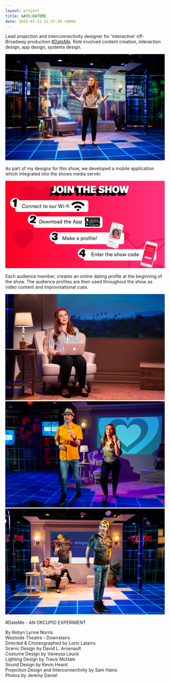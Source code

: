 ```yaml
---
layout: project
title: &#35;DATEME
date: 2019-07-22 11:37:34 +0000
---
```



Lead projection and interconnectivity designer for 'interactive' off-Broadway production [#DateMe](https://datemeshow.com/). Role involved content creation, interaction design, app design, systems design.

![](/assets/dateme/1.jpg)

As part of my designs for this show, we developed a mobile application which integrated into the shows media server.

![](/assets/dateme/6.jpg)


Each audience member, creates an online dating profile at the beginning of the show. The audience profiles are then used throughout the show as video content and improvisational cues.



![](/assets/dateme/2.jpg)
![](/assets/dateme/3.jpg)
![](/assets/dateme/4.jpg)





&#35;DateMe - AN OKCUPID EXPERIMENT<br>

By Robyn Lynne Norris<br>
Westside Theatre - Downstairs<br>
Directed & Choreographed by Lorin Latarro<br>
Scenic Design by David L. Arsenault<br>
Costume Design by Vanessa Leuck<br>
Lighting Design by Travis McHale<br>
Sound Design by Kevin Heard<br>
Projection Design and Interconnectivity by Sam Hains<br>
Photos by Jeremy Daniel<br>